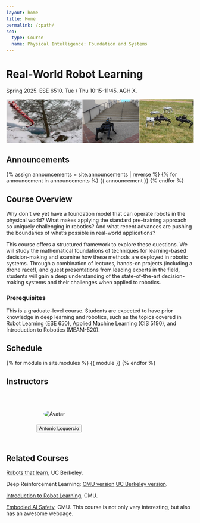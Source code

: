```yaml
---
layout: home
title: Home
permalink: /:path/
seo:
  type: Course
  name: Physical Intelligence: Foundation and Systems 
---
```


# Real-World Robot Learning 
Spring 2025. ESE 6510. Tue / Thu 10:15-11:45. AGH X.

![Image](/assets/images/front_page.png)

## Announcements 
{% assign announcements = site.announcements | reverse %}
{% for announcement in announcements %}
{{ announcement }}
{% endfor %}

## Course Overview 

Why don't we yet have a foundation model that can operate robots in the physical world? What makes applying the standard pre-training approach so uniquely challenging in robotics? And what recent advances are pushing the boundaries of what’s possible in real-world applications?

This course offers a structured framework to explore these questions. We will study the mathematical foundations of techniques for learning-based decision-making and examine how these methods are deployed in robotic systems. Through a combination of lectures, hands-on projects (including a drone race!), and guest presentations from leading experts in the field, students will gain a deep understanding of the state-of-the-art decision-making systems and their challenges when applied to robotics.

### Prerequisites

This is a graduate-level course. Students are expected to have prior knowledge in deep learning and robotics, such as the topics covered in Robot Learning (ESE 650), Applied Machine Learning (CIS 5190), and Introduction to Robotics (MEAM-520).


## Schedule 

{% for module in site.modules %}
{{ module }}
{% endfor %}


## Instructors

<figure style="display: inline-flex;">
<figure>
<img src="/real_world_robot_learning_sp25/assets/images/al.jpeg" alt="Avatar" style="width:200px; height:auto; object-fit: cover; border-radius:50%; padding:20px;">
<figcaption style="text-align: center;"><a href="https://antonilo.github.io/"><button type="button" name="button" class="btn">Antonio Loquercio</button>
</a></figcaption>
</figure>

</figure>


<!-- ## Teaching Assistants 

<figure style="display: inline-flex;">

<figure>
<img src="/real_world_robot_learning_sp25/assets/images/lmk.jpg" alt="Avatar" style="width:200px; height:auto; object-fit: cover; border-radius:50%; padding:20px;">
<figcaption style="text-align: center;"><a href="https://www.linkedin.com/in/leonmkim/"><button type="button" name="button" class="btn">Leon Kim</button>
</a></figcaption>
</figure>

<figure>
<img src="/real_world_robot_learning_sp25/assets/images/js.jpeg" alt="Avatar" style="width:200px; height:auto; object-fit: cover; border-radius:50%; padding:20px;">
<figcaption style="text-align: center;"><a href="https://junyaoshi.github.io/"><button type="button" name="button" class="btn">Junyao Shi</button>
</a></figcaption>
</figure>

</figure> -->

## Related Courses

<a href="https://robots-that-learn.github.io/"> Robots that learn</a>, UC Berkeley.

Deep Reinforcement Learning: <a href="https://cmudeeprl.github.io/403website_s25/"> CMU version</a> <a href="https://rail.eecs.berkeley.edu/deeprlcourse/"> UC Berkeley version</a>.

<a href="https://16-831-s24.github.io/"> Introduction to Robot Learning</a>, CMU.


<a href="https://abajcsy.github.io/embodied-ai-safety/">Embodied AI Safety</a>, CMU. This course is not only very interesting, but also has an awesome webpage.



